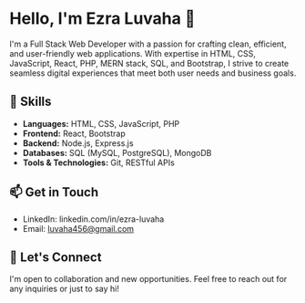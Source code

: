 # Hello, I'm Ezra Luvaha 👋

I'm a Full Stack Web Developer with a passion for crafting clean, efficient, and user-friendly web applications. With expertise in HTML, CSS, JavaScript, React, PHP, MERN stack, SQL, and Bootstrap, I strive to create seamless digital experiences that meet both user needs and business goals.

## 🚀 Skills

- **Languages:** HTML, CSS, JavaScript, PHP
- **Frontend:** React, Bootstrap
- **Backend:** Node.js, Express.js
- **Databases:** SQL (MySQL, PostgreSQL), MongoDB
- **Tools & Technologies:** Git, RESTful APIs

## 📫 Get in Touch

- LinkedIn: linkedin.com/in/ezra-luvaha
- Email: luvaha456@gmail.com

## 💬 Let's Connect

I'm open to collaboration and new opportunities. Feel free to reach out for any inquiries or just to say hi!
